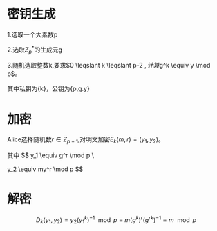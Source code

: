 # 密钥生成

1.选取一个大素数p

2.选取$Z^*_p$的生成元g

3.随机选取整数k,要求$0 \leqslant k \leqslant p-2 $,计算$g^k \equiv y \mod p$。

其中私钥为{k}，公钥为{p,g.y}

# 加密

Alice选择随机数$r \in Z_{p-1}$,对明文加密$E_k(m,r)= (y_1,y_2)$。

其中
$$
y_1 \equiv g^r \mod p \\

y_2 \equiv my^r \mod p
$$

# 解密

$$
D_k(y_1,y_2) = y_2(y_1^k)^{-1} \mod p \equiv m(g^k)^r(g^{rk})^{-1} \equiv m \mod p
$$








